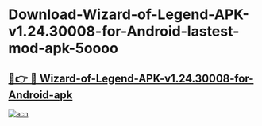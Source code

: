 # Download-Wizard-of-Legend-APK-v1.24.30008-for-Android-lastest-mod-apk-5oooo

<h2><a href="https://apkcomod.com?title=Wizard-of-Legend-APK-v1.24.30008-for-Android">🔗👉 🔴 Wizard-of-Legend-APK-v1.24.30008-for-Android-apk </a></h2>

[![acn](https://github.com/user-attachments/assets/0f9c940e-d8b0-45ae-aac7-cd30a18b3e1c)](https://apkcomod.com?title=Wizard-of-Legend-APK-v1.24.30008-for-Android)
